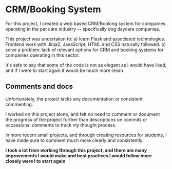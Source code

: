 <h1>CRM/Booking System</h1>

For this project, I created a web based CRM/Booking system for companies operating in the pet care industry -- specifically dog daycare companies.

This project was undertaken to:
a) learn Flask and associated technologies. Frontend work with Jinja2, JavaScript, HTML and CSS naturally followed.
b) solve a problem: lack of relevant options for CRM and booking systems for companies operating in this sector.

It's safe to say that some of the code is not as elegant as I would have liked, and if I were to start again it would be much more clean.

<h2>Comments and docs</h2>

Unfortunately, the project lacks any documentation or consistent commenting. 

I worked on this project alone, and felt no need to comment or document the progress of the project further than descriptions on commits or occassional comments to track my thought process.

In more recent small projects, and through creating resources for students, I have made sure to comment much more clearly and consistently.

**I took a lot from working through this project, and there are many improvements I would make and best practices I would follow more closely were I to start again**
